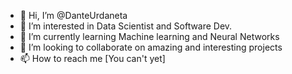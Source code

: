 - 👋 Hi, I’m @DanteUrdaneta
- 👀 I’m interested in Data Scientist and Software Dev.
- 🌱 I’m currently learning Machine learning and Neural Networks
- 💞️ I’m looking to collaborate on amazing and interesting projects
- 📫 How to reach me [You can't yet]
<div data-iframe-width="150" data-iframe-height="270" data-share-badge-id="10e960a6-fe8b-4ce9-ad02-1fd57f78a63b" data-share-badge-host="https://www.credly.com"></div><script type="text/javascript" async src="//cdn.credly.com/assets/utilities/embed.js"></script>
<!---
DanteUrdaneta/DanteUrdaneta is a ✨ special ✨ repository because its `README.md` (this file) appears on your GitHub profile.
You can click the Preview link to take a look at your changes.
--->
